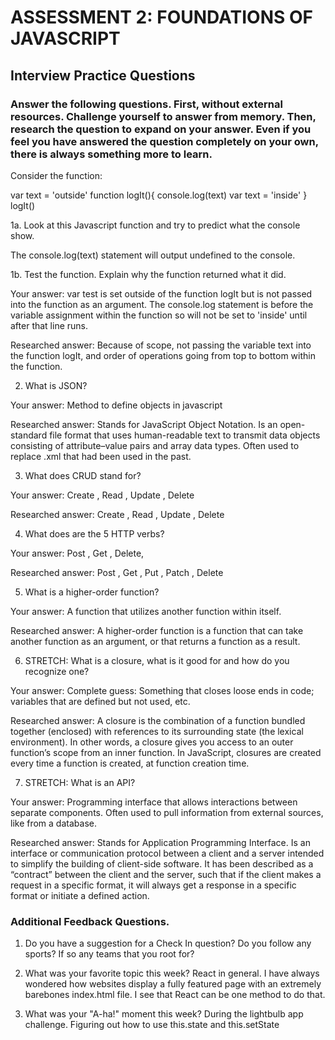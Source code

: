 # ASSESSMENT 2: FOUNDATIONS OF JAVASCRIPT
## Interview Practice Questions

### Answer the following questions. First, without external resources. Challenge yourself to answer from memory. Then, research the question to expand on your answer. Even if you feel you have answered the question completely on your own, there is always something more to learn.

Consider the function:

var text = 'outside'
function logIt(){
  console.log(text)
  var text = 'inside'
}
logIt()


1a. Look at this Javascript function and try to predict what the console show.

The console.log(text) statement will output undefined to the console.

1b. Test the function. Explain why the function returned what it did.

  Your answer: var test is set outside of the function logIt but is not passed into the function as an argument. The console.log statement is before the variable assignment within the function so will not be set to 'inside' until after that line runs.

  Researched answer: Because of scope, not passing the variable text into the function logIt, and order of operations going from top to bottom within the function.


2. What is JSON?

  Your answer: Method to define objects in javascript

  Researched answer: Stands for JavaScript Object Notation. Is an open-standard file format that uses human-readable text to transmit data objects consisting of attribute–value pairs and array data types. Often used to replace .xml that had been used in the past.


3. What does CRUD stand for?

  Your answer: Create , Read , Update , Delete

  Researched answer: Create , Read , Update , Delete



4. What does are the 5 HTTP verbs?

  Your answer: Post , Get , Delete, 

  Researched answer: Post , Get , Put , Patch , Delete


5. What is a higher-order function?

  Your answer: A function that utilizes another function within itself.

  Researched answer: A higher-order function is a function that can take another function as an argument, or that returns a function as a result. 


6. STRETCH: What is a closure, what is it good for and how do you recognize one?

  Your answer: Complete guess: Something that closes loose ends in code; variables that are defined but not used, etc.

  Researched answer: A closure is the combination of a function bundled together (enclosed) with references to its surrounding state (the lexical environment). In other words, a closure gives you access to an outer function’s scope from an inner function. In JavaScript, closures are created every time a function is created, at function creation time.


7. STRETCH: What is an API?

  Your answer: Programming interface that allows interactions between separate components. Often used to pull information from external sources, like from a database.

  Researched answer: Stands for Application Programming Interface. Is an interface or communication protocol between a client and a server intended to simplify the building of client-side software. It has been described as a “contract” between the client and the server, such that if the client makes a request in a specific format, it will always get a response in a specific format or initiate a defined action.


### Additional Feedback Questions.

1. Do you have a suggestion for a Check In question?
Do you follow any sports? If so any teams that you root for?


2. What was your favorite topic this week?
React in general. I have always wondered how websites display a fully featured page with an extremely barebones index.html file. I see that React can be one method to do that.


3. What was your "A-ha!" moment this week?
During the lightbulb app challenge. Figuring out how to use this.state and this.setState